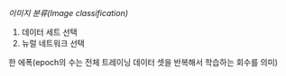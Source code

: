 *이미지 분류(Image classification)*
1. 데이터 세트 선택
2. 뉴럴 네트워크 선택

한 에폭(epoch의 수는 전체 트레이닝 데이터 셋을 반복해서 학습하는 회수를 의미)
